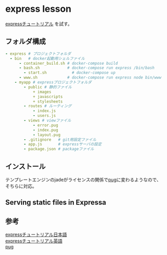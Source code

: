 # express lesson

[expressチュートリアル][*1]  を試す。

## フォルダ構成

```yml
- express # プロジェクトフォルダ
  - bin   # docker起動用シェルファイル
	  - container_build.sh # docker-compose build
	  - bash.sh            # docker-compose run express /bin/bash
		- start.sh           # docker-compose up
	  - www.sh             # docker-compose run express node bin/www
	- myapp # expressプロジェクトフォルダ
		- public # 静的ファイル
			+ images
			+ javascripts
			+ stylesheets
		- routes # ルーティング
			- index.js
			- users.js
		- views # viewファイル
			- error.pug
			- index.pug
			- layout.pug
		- .gitignore   # git用設定ファイル
		- app.js       # expressサーバの設定
		- package.json # packageファイル

```

## インストール

テンプレートエンジンのjadeがライセンスの関係で[pug][*3]に変わるようなので、
そちらに対応。

## Serving static files in Expressa

## 参考

[expressチュートリアル日本語][*1]  
[expressチュートリアル英語][*2]  
[pug][*3]  


[*1]:http://expressjs.com/ja/starter/installing.html
[*2]:http://expressjs.com/en/starter/installing.html
[*3]:https://expressjs.com/en/guide/using-template-engines.html